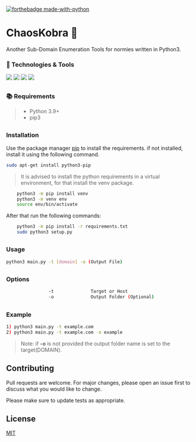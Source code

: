 [![forthebadge made-with-python](http://ForTheBadge.com/images/badges/made-with-python.svg)](https://www.python.org/)



##
# ChaosKobra 🐍
Another Sub-Domain Enumeration Tools for normies written in Python3.

### 🔧 Technologies & Tools

![](https://img.shields.io/badge/OS-Linux-informational?style=flat-square&logo=kali-linux&logoColor=white&color=5194f0&bgcolor=110d17)
![](https://img.shields.io/badge/Editor-VS_Code-informational?style=flat-square&logo=visual-studio&logoColor=white&color=5194f0)
![](https://img.shields.io/badge/Language-python-informational?style=flat-square&logo=python&logoColor=white&color=5194f0&bgcolor=110d17)
![](https://img.shields.io/badge/Python_Version-3.10-informational?style=flat-square&logo=python&logoColor=white&color=5194f0&bgcolor=110d17)

##

### 📚 Requirements
> - Python 3.9+
> - pip3

##

### Installation

Use the package manager [pip](https://pip.pypa.io/en/stable/) to install the requirements.
if not installed, install it using the following command.
```bash
sudo apt-get install python3-pip
```

> It is advised to install the python requirements in a virtual environment, for that install the venv package.

```bash
    python3 -m pip install venv
    python3 -m venv env
    source env/bin/activate
```
After that run the following commands:
```bash
    python3 -m pip install -r requirements.txt
    sudo python3 setup.py
```
##

### Usage

```bash
python3 main.py -t [domain] -o (Output File)
```
##

### Options

```bash
                -t              Target or Host
                -o              Output Folder (Optional)
```

##

### Example
```bash
1) python3 main.py -t example.com
2) python3 main.py -t example.com -o example
```
> Note: if **-o** is not provided the output folder name is set to the target(DOMAIN).

## Contributing
Pull requests are welcome. For major changes, please open an issue first to discuss what you would like to change.

Please make sure to update tests as appropriate.

## License
[MIT](https://choosealicense.com/licenses/mit/)
